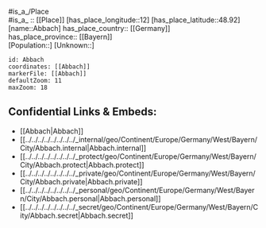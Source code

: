 ﻿---
location: [48.92,12] 
mapzoom: [7,12] 
mapmarker: city 
type: City
tags:
- geo/City


SpocWebEntityId: 28641
isDeleted: false
confidential: public

---
#is_a_/Place  
#is_a_ :: [[Place]] 
[has_place_longitude::12] 
[has_place_latitude::48.92] 
[name::Abbach] 
has_place_country:: [[Germany]]  
has_place_province:: [[Bayern]]  
[Population::] 
[Unknown::] 


```leaflet
id: Abbach
coordinates: [[Abbach]] 
markerFile: [[Abbach]] 
defaultZoom: 11 
maxZoom: 18
```


## Confidential Links & Embeds: 
- [[Abbach|Abbach]]  
- [[../../../../../../../../_internal/geo/Continent/Europe/Germany/West/Bayern/City/Abbach.internal|Abbach.internal]] 
- [[../../../../../../../../_protect/geo/Continent/Europe/Germany/West/Bayern/City/Abbach.protect|Abbach.protect]] 
- [[../../../../../../../../_private/geo/Continent/Europe/Germany/West/Bayern/City/Abbach.private|Abbach.private]] 
- [[../../../../../../../../_personal/geo/Continent/Europe/Germany/West/Bayern/City/Abbach.personal|Abbach.personal]] 
- [[../../../../../../../../_secret/geo/Continent/Europe/Germany/West/Bayern/City/Abbach.secret|Abbach.secret]] 

